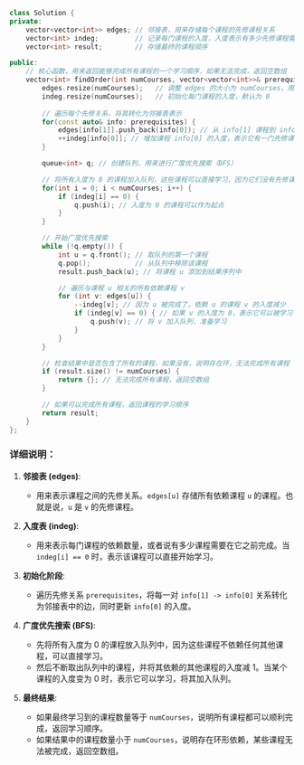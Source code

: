 ```cpp
class Solution {
private:
    vector<vector<int>> edges; // 邻接表，用来存储每个课程的先修课程关系
    vector<int> indeg;         // 记录每门课程的入度，入度表示有多少先修课程需要完成
    vector<int> result;        // 存储最终的课程顺序

public:
    // 核心函数，用来返回能够完成所有课程的一个学习顺序，如果无法完成，返回空数组
    vector<int> findOrder(int numCourses, vector<vector<int>>& prerequisites) {
        edges.resize(numCourses);   // 调整 edges 的大小为 numCourses，用于记录课程的先修关系
        indeg.resize(numCourses);   // 初始化每门课程的入度，默认为 0
        
        // 遍历每个先修关系，将其转化为邻接表表示
        for(const auto& info: prerequisites) {
            edges[info[1]].push_back(info[0]); // 从 info[1] 课程到 info[0] 课程的边，表示 info[0] 依赖 info[1]
            ++indeg[info[0]]; // 增加课程 info[0] 的入度，表示它有一门先修课程需要先修
        }

        queue<int> q; // 创建队列，用来进行广度优先搜索（BFS）

        // 将所有入度为 0 的课程加入队列，这些课程可以直接学习，因为它们没有先修课程
        for(int i = 0; i < numCourses; i++) {
            if (indeg[i] == 0) {
                q.push(i); // 入度为 0 的课程可以作为起点
            }
        }

        // 开始广度优先搜索
        while (!q.empty()) {
            int u = q.front(); // 取队列的第一个课程
            q.pop();           // 从队列中移除该课程
            result.push_back(u); // 将课程 u 添加到结果序列中

            // 遍历与课程 u 相关的所有依赖课程 v
            for (int v: edges[u]) {
                --indeg[v]; // 因为 u 被完成了，依赖 u 的课程 v 的入度减少
                if (indeg[v] == 0) { // 如果 v 的入度为 0，表示它可以被学习
                    q.push(v); // 将 v 加入队列，准备学习
                }
            }
        }

        // 检查结果中是否包含了所有的课程，如果没有，说明存在环，无法完成所有课程
        if (result.size() != numCourses) {
            return {}; // 无法完成所有课程，返回空数组
        }

        // 如果可以完成所有课程，返回课程的学习顺序
        return result;
    }
};
```

### 详细说明：
1. **邻接表 (edges)**:
   - 用来表示课程之间的先修关系。`edges[u]` 存储所有依赖课程 `u` 的课程。也就是说，`u` 是 `v` 的先修课程。

2. **入度表 (indeg)**:
   - 用来表示每门课程的依赖数量，或者说有多少课程需要在它之前完成。当 `indeg[i] == 0` 时，表示该课程可以直接开始学习。

3. **初始化阶段**:
   - 遍历先修关系 `prerequisites`，将每一对 `info[1] -> info[0]` 关系转化为邻接表中的边，同时更新 `info[0]` 的入度。

4. **广度优先搜索 (BFS)**:
   - 先将所有入度为 0 的课程放入队列中，因为这些课程不依赖任何其他课程，可以直接学习。
   - 然后不断取出队列中的课程，并将其依赖的其他课程的入度减 1。当某个课程的入度变为 0 时，表示它可以学习，将其加入队列。

5. **最终结果**:
   - 如果最终学习到的课程数量等于 `numCourses`，说明所有课程都可以顺利完成，返回学习顺序。
   - 如果结果中的课程数量小于 `numCourses`，说明存在环形依赖，某些课程无法被完成，返回空数组。